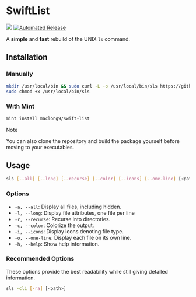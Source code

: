 # SwiftList

[![](https://img.shields.io/endpoint?url=https%3A%2F%2Fswiftpackageindex.com%2Fapi%2Fpackages%2Fmaclong9%2Flist%2Fbadge%3Ftype%3Dswift-versions)](https://swiftpackageindex.com/maclong9/list)
[![Automated Release](https://github.com/maclong9/list/actions/workflows/release.yml/badge.svg)](https://github.com/maclong9/list/actions/workflows/release.yml)

A __simple__ and __fast__ rebuild of the UNIX `ls` command. 

## Installation 

### Manually

``` sh
mkdir /usr/local/bin && sudo curl -L -o /usr/local/bin/sls https://github.com/maclong9/swift-list/releases/download/v1.1.0/sls
sudo chmod +x /usr/local/bin/sls
```

### With Mint

``` sh
mint install maclong9/swift-list
```

> [!NOTE]
> You can also clone the repository and build the package yourself before moving to your executables.

## Usage

``` sh
sls [--all] [--long] [--recurse] [--color] [--icons] [--one-line] [<path>]
```

### Options

- `-a, --all`:               Display all files, including hidden.
- `-l, --long`:              Display file attributes, one file per line
- `-r, --recurse`:           Recurse into directories.
- `-c, --color`:             Colorize the output.
- `-i, --icons`:             Display icons denoting file type.
- `-o, --one-line`:          Display each file on its own line.
- `-h, --help`:              Show help information.

### Recommended Options

These options provide the best readability while still giving detailed information.

``` sh
sls -cli [-ra] [<path>] 
```
